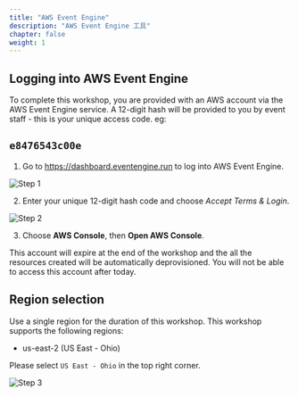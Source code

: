 ```yaml
---
title: "AWS Event Engine"
description: "AWS Event Engine 工具"
chapter: false
weight: 1
---
```



## Logging into AWS Event Engine

To complete this workshop, you are provided with an AWS account via the AWS Event Engine service. A 12-digit hash will be provided to you by event staff - this is your unique access code.
eg:
## `e8476543c00e`


1. Go to https://dashboard.eventengine.run to log into AWS Event Engine.

![Step 1](/images/getting_started/c9-step1.png)

2. Enter your unique 12-digit hash code and choose *Accept Terms & Login*.

![Step 2](/images/getting_started/c9-step2.png)

3. Choose **AWS Console**, then **Open AWS Console**.

This account will expire at the end of the workshop and the all the resources created will be automatically deprovisioned. You will not be able to access this account after today.

## Region selection

Use a single region for the duration of this workshop. This workshop supports the following regions:

- us-east-2 (US East - Ohio)

Please select `US East - Ohio` in the top right corner.

![Step 3](/images/getting_started/c9-step3.png)
